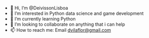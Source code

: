 - 👋 Hi, I’m @DeivissonLisboa
- 👀 I’m interested in Python data science and game development
- 🌱 I’m currently learning Python
- 💞️ I’m looking to collaborate on anything that i can help
- 📫 How to reach me: Email dvilaflor@gmail.com

<!---
DeivissonLisboa/DeivissonLisboa is a ✨ special ✨ repository because its `README.md` (this file) appears on your GitHub profile.
You can click the Preview link to take a look at your changes.
--->
